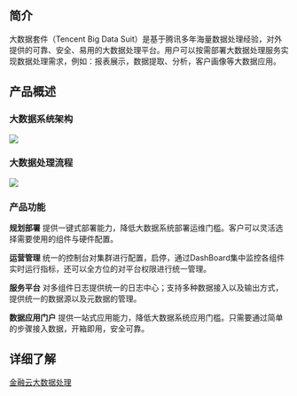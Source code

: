 ## 简介
大数据套件（Tencent Big Data Suit）是基于腾讯多年海量数据处理经验，对外提供的可靠、安全、易用的大数据处理平台。用户可以按需部署大数据处理服务实现数据处理需求，例如：报表展示，数据提取、分析，客户画像等大数据应用。

## 产品概述
### 大数据系统架构
![](http://imgcache.tcecqpoc.fsphere.cn/image/mccdn.qcloud.com/static/img/55c630fd8a9cc30097af263ec2550dfa/image.png)

### 大数据处理流程
![](http://imgcache.tcecqpoc.fsphere.cn/image/mccdn.qcloud.com/static/img/2d532e58d6279c53083a602a4938b2e0/image.png)

### 产品功能

**规划部署**
提供一键式部署能力，降低大数据系统部署运维门槛。客户可以灵活选择需要使用的组件与硬件配置。
  
**运营管理**
统一的控制台对集群进行配置，启停，通过DashBoard集中监控各组件实时运行指标，还可以全方位的对平台权限进行统一管理。

**服务平台**
对多组件日志提供统一的日志中心；支持多种数据接入以及输出方式，提供统一的数据源以及元数据的管理。
  
**数据应用门户**
提供一站式应用能力，降低大数据系统应用门槛。只需要通过简单的步骤接入数据，开箱即用，安全可靠。

## 详细了解
[金融云大数据处理](http://tcecqpoc.fsphere.cn/product/tbds.html)